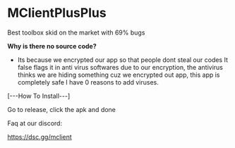# MClientPlusPlus
Best toolbox skid on the market with 69% bugs


**Why is there no source code?**
- Its because we encrypted our app so that people dont steal our codes
It false flags it in anti virus softwares due to our encryption, the antivirus thinks we are hiding
something cuz we encrypted out app, this app is completely safe
I have 0 reasons to add viruses.

[---How To Install---]

Go to release, click the apk and done

Faq at our discord:

https://dsc.gg/mclient
